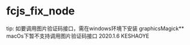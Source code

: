 # fcjs_fix_node

tip:  如要调用图片验证码接口，需在windows环境下安装 graphicsMagick**
      macOs下暂不支持调用图片验证码接口 
      2020.1.6 KESHAOYE